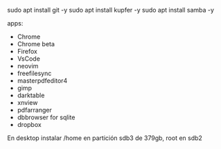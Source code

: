 sudo apt install git -y
sudo apt install kupfer -y
sudo apt install samba -y

apps:

- Chrome
- Chrome beta
- Firefox
- VsCode
- neovim
- freefilesync
- masterpdfeditor4
- gimp
- darktable
- xnview
- pdfarranger
- dbbrowser for sqlite
- dropbox

En desktop instalar /home en partición sdb3 de 379gb, root en sdb2
